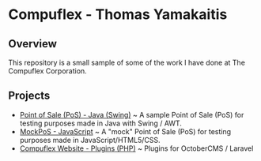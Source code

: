 # Compuflex - Thomas Yamakaitis
## Overview
This repository is a small sample of some of the work I have done at The Compuflex Corporation.

## Projects
 - [Point of Sale (PoS) - Java (Swing)](/PoS%20(Java%20-%20Swing)) ~ A sample Point of Sale (PoS) for testing purposes made in Java with Swing / AWT.
 - [MockPoS - JavaScript](/MockPoS%20(JavaScript)) ~ A "mock" Point of Sale (PoS) for testing purposes made in JavaScript/HTML5/CSS.
 - [Compuflex Website - Plugins (PHP)](/Compuflex%20Website%20-%20Plugins%20(PHP)) ~ Plugins for OctoberCMS / Laravel
